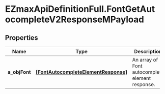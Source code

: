 # EZmaxApiDefinitionFull.FontGetAutocompleteV2ResponseMPayload

## Properties

Name | Type | Description | Notes
------------ | ------------- | ------------- | -------------
**a_objFont** | [**[FontAutocompleteElementResponse]**](FontAutocompleteElementResponse.md) | An array of Font autocomplete element response. | [optional] 


